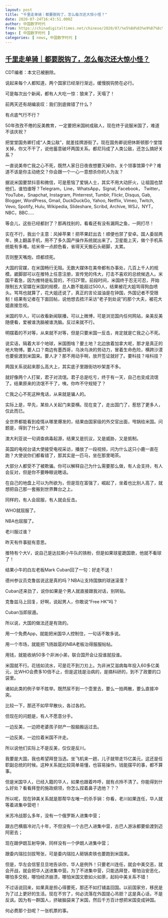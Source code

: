 ```yaml
---
layout: post
title: "千里走单骑｜都要脱钩了，怎么每次还大惊小怪？"
date: 2020-07-24T16:43:51.000Z
author: 中国数字时代
from: https://chinadigitaltimes.net/chinese/2020/07/%e5%8d%83%e9%87%8c%e8%b5%b0%e5%8d%95%e9%aa%91%ef%bd%9c%e9%83%bd%e8%a6%81%e8%84%b1%e9%92%a9%e4%ba%86%ef%bc%8c%e6%80%8e%e4%b9%88%e6%af%8f%e6%ac%a1%e8%bf%98%e5%a4%a7%e6%83%8a%e5%b0%8f%e6%80%aa%ef%bc%9f/
tags: [ 中国数字时代 ]
categories: [ news, 中国数字时代 ]
---
```

<!--1595609031000-->
[千里走单骑｜都要脱钩了，怎么每次还大惊小怪？](https://chinadigitaltimes.net/chinese/2020/07/%e5%8d%83%e9%87%8c%e8%b5%b0%e5%8d%95%e9%aa%91%ef%bd%9c%e9%83%bd%e8%a6%81%e8%84%b1%e9%92%a9%e4%ba%86%ef%bc%8c%e6%80%8e%e4%b9%88%e6%af%8f%e6%ac%a1%e8%bf%98%e5%a4%a7%e6%83%8a%e5%b0%8f%e6%80%aa%ef%bc%9f/)
------

<div>
<p>CDT编者：本文已被删除。</p><p>说起来每个人都知道，两个国家已经渐行渐远，缓慢脱钩势在必行。</p><p>可是每次出个新闻，都有人大吃一惊：狼来了，天塌了！</p><div class="text_exposed_show"><p>前两天还有胡编哀叹：我们到底做错了什么？</p><p>有点底气行不行？</p><p>50年孜孜不倦的反美教育，一定要把米国树成敌人，现在终于说服米国了，难道不该庆祝？</p><p>把堂堂国务卿打成“人类公敌”，就差挂牌游街了。现在国务卿说把休斯顿那个堂馆关掉，你又不干了，说他蓄意破坏两国关系。都尼玛成了人类公敌，还怎么搞好关系？</p><p>一直说美帝亡我之心不死，既然人家日日夜夜想要灭掉你，关个领事馆算个P？难道不该是你主动绝交？你会跟一个一心一意想杀你的人为友？</p><p>据说米国要禁抖音和微信，可是惹恼了爱锅人士，其实不用大动肝火，让祖国也禁他们，谁怕谁呀？Telegram，Line，WhatsApp，Signal, Facebook， Twitter，YouTube，Snapchat, Instagram, Pinterrest, Tumblr, Flickr, Disqus, Gab, Blogger, WordPress, Gmail, DuckDuckGo, Yahoo, Netflix, Vimeo, Twitch, Vevo, Spotify, Hulu, Wikipedia, Slideshare, Scribd, Archive, WSJ，NYT，NBC，BBC…..</p><p>等会儿，这些已经都封了？那再找别的，看看还有没有漏网之鱼，一网打尽！</p><p>实在不行，我出个主意：风掉苹果！把苹果赶出去！顺便也禁了安卓。国人委屈两年，换上翻盖手机，用不了多久国产操作系统就出来了。卫星能上天，做个手机系统能有多难。给米帝一点颜色看，省得天天搬石头砸脚，太累。</p><p>否则整天嘴炮，烦都烦死。</p><p>大国的官媒，在米国畅行无阻。无数大媒体在美帝都有办事处，几百上千人的规模。崴脚部可以在推特上任意注册，宣传党的伟大，打击不喜欢的总统候选人。米国干着急，因为推特是私营的，不归ZF管。前段时间，米国终于忍无可忍，开始限制五大官媒在米国的规模，总人数不能超过500人，结果被花大姐骂得狗血喷头。骂骂也就算了，花大姐还说了，真正的言论滋油是在钟国，外国记者不受限制！结果有记者在下面回帖，说他想去捂汗采访“老子到处说”的那个大夫，被花大姐直接忽视。</p><p>米国的华人，可以收看新闻联播，可以上微博，可是浏览国内任何网站，亲美反美随便看，爱被谁洗脑被谁洗脑。反过来就不行。</p><p>明摆着的不对等，从来就不对等，但是只要米国一反击，肯定就是亡我之心不死。</p><p>说实话，隔着大半个地球，米国图啥？要土地？北边放着加拿大呢，那才是真正的地大物博。要人口？南边有墨西哥，乌泱乌泱的劳动力，冒着生命危险，横跨沙漠也要偷渡到米国来。要人才？那不用动手啊，放开签证就好了。要科技？啥科技？</p><p>两国关系说起来那么高大上，其实底子里跟街坊吵架差不多。</p><p>就好像两个人打架，君子对流氓。君子总是吃亏，终于有一天，自己也变成流氓了。结果原来的流氓不干了，咦，你咋不守规矩了？</p><p>亡我之心不死这种鬼话，从来就是骗人的。</p><p>实际上是，早先，某些人关起门来耍横。现在变了，走出国门了，惹怒了更多人，仅此而已。</p><p>全世界都能看到疫情从哪里爆发的，结果由国家级的外交官出面，甩锅给米国。问题是，得到了什么呢？</p><p>澳大利亚说一句调查病毒起源，结果又是抗议，又是威胁，又是抵制。</p><p>英国的电视台请大使接受电视采访，播放了一段视频，问为什么这只小鹿一直在跑？大使说你们都看错了，那其实是一匹马，坐在那里喝茶。</p><p>大部分人都受不了被欺骗。你可以解释自己为什么需要那么做，有人会支持，有人会反对，但是你不要睁眼说瞎话。</p><p>在自己的地盘上可以为所欲为，但是现在富强了，崛起了，坐着也比别人高了，就想把自己那一套搬到世界舞台之上。</p><p>同样的，有人会屈服，有人就会反击。</p><p>WHO就屈服了。</p><p>NBA也屈服了。</p><p>老川服过谁？</p><p>昨天有件事挺有意思。</p><p>推特有个大V，说自己是达拉斯小牛队的铁粉，但是如果球星跪国歌，他就不看球了！</p><p>结果小牛的白左老板Mark Cuban回了一句：好走不送！</p><p>德州参议员克鲁兹说这是真的吗？NBA让支持国旗的球迷滚蛋？</p><p>Cuban还来劲了，说你如果是个男人就直接跟我对话，别转贴。</p><p>克鲁兹马上回复，好啊，说起男人，你敢说“Free HK”吗？</p><p>Cuban当即尿遁。</p><p>所以说，大国的做法还是有效的。</p><p>用一个免费App，就能把米国华人控制住，一句话不敢多说。</p><p>用一个市场，就能把飞扬跋扈的NBA老板治得服服帖帖。</p><p>用钱，就能收纳50多个非洲小弟，联合国开会让投谁就投谁。</p><p>米国就不行。花钱如流水，可是花不到刀刃上。为非洲艾滋病每年投入60多亿美元，比WHO会费多10倍不止，但是这钱是治病的，是搞科研的，到不了政要的口袋里。</p><p>诸如此类的例子举不胜举。既然尿不到一个壶里去，要么一拍两散，要么直接冲突。</p><p>比较一下，那还不如早早散伙，各过各的。</p><p>但现在的问题是，有人不愿意分手。</p><p>一边反美，一边把老婆孩子财产一股脑搬运过去。</p><p>一边反美，一边拉着米国不许走。</p><p>所以说他们实际上不是反美，仅仅是反川。</p><p>我要是大国，我也希望拜登当选。坐飞机来一趟，儿子就带走15亿美元，这还是任职副总统的时候。这种关系就比较简单易懂，也容易操作。钱能摆平的事，都不算事。</p><p>但是米国华人，已经入籍的华人，如果也跟着咋呼，就有点拎不清了。你能得到什么好处？看看拜登的施政纲领，你怎么捏着鼻子选他？？？</p><p>所以呢，现在钟美关系就是那帮华左唯一的杀手锏：你看，老川如果连任，华人就等着进集中营吧！</p><p>米苏冷战那么多年，没有一个俄罗斯人进集中营；</p><p>跟古巴横眉冷对几十年，不但没有一个古巴人进集中营，古巴人游泳都要偷渡到迈阿密去；</p><p>现在跟伊朗互射导弹，同样没有一个伊朗人进集中营；</p><p>跟委内瑞拉剑拔弩张，可是委内瑞拉人砸锅卖铁也要跑到米国来。</p><p>但是，华左会信誓旦旦地告诉你，华人是例外！只要老川连任，就会中美交恶，就会开战，就会把华人送进集中营。为了不进集中营，只能选拜登，哪怕治安恶化，哪怕多交税，哪怕经济崩溃，哪怕米国文歌如火如荼，起码中美关系不错！</p><p>不过话说回来，如果真是担心得要死，那还不如打铺盖回国。以前国家穷，移民是为了过上更好的生活。现在不穷了，何必流落在外国提心吊胆？这是真心话，不是反讽。因为有一群国人，挤破脑袋来了米国，然后千方百计想把米国变成钟国。</p><p>何必费那个劲呢？一张机票的事。</p></div>
</div>
